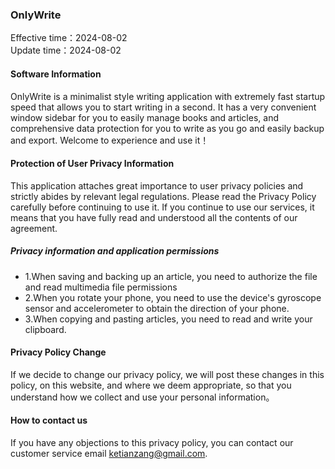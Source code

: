### OnlyWrite

Effective time：2024-08-02   
Update    time：2024-08-02

#### Software Information

OnlyWrite is a minimalist style writing application with extremely fast startup speed that allows you to start writing in a second. It has a very convenient window sidebar for you to easily manage books and articles, and comprehensive data protection for you to write as you go and easily backup and export. Welcome to experience and use it！

#### Protection of User Privacy Information

This application attaches great importance to user privacy policies and strictly abides by relevant legal regulations. Please read the Privacy Policy carefully before continuing to use it. If you continue to use our services, it means that you have fully read and understood all the contents of our agreement.

##### Privacy information and application permissions

* 1.When saving and backing up an article, you need to authorize the file and read multimedia file permissions
* 2.When you rotate your phone, you need to use the device's gyroscope sensor and accelerometer to obtain the direction of your phone.
* 3.When copying and pasting articles, you need to read and write your clipboard.

#### Privacy Policy Change

If we decide to change our privacy policy, we will post these changes in this policy, on this website, and where we deem appropriate, so that you understand how we collect and use your personal information。

#### How to contact us

If you have any objections to this privacy policy, you can contact our customer service email ketianzang@gmail.com.
